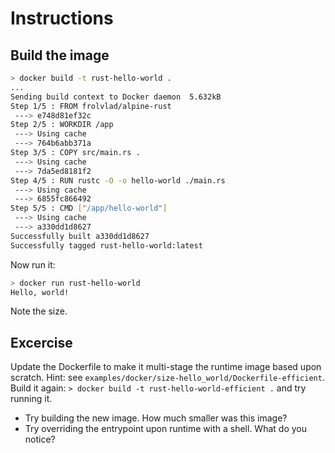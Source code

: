 # Instructions

## Build the image

```bash
> docker build -t rust-hello-world .
...
Sending build context to Docker daemon  5.632kB
Step 1/5 : FROM frolvlad/alpine-rust
 ---> e748d81ef32c
Step 2/5 : WORKDIR /app
 ---> Using cache
 ---> 764b6abb371a
Step 3/5 : COPY src/main.rs .
 ---> Using cache
 ---> 7da5ed8181f2
Step 4/5 : RUN rustc -O -o hello-world ./main.rs
 ---> Using cache
 ---> 6855fc866492
Step 5/5 : CMD ["/app/hello-world"]
 ---> Using cache
 ---> a330dd1d8627
Successfully built a330dd1d8627
Successfully tagged rust-hello-world:latest
```

Now run it:

```bash
> docker run rust-hello-world
Hello, world!
```

Note the size.

## Excercise

Update the Dockerfile to make it multi-stage the runtime image based upon scratch.  Hint: see `examples/docker/size-hello_world/Dockerfile-efficient`.  Build it again: `> docker build -t rust-hello-world-efficient .` and try running it.

* Try building the new image.  How much smaller was this image?
* Try overriding the entrypoint upon runtime with a shell.  What do you notice?
